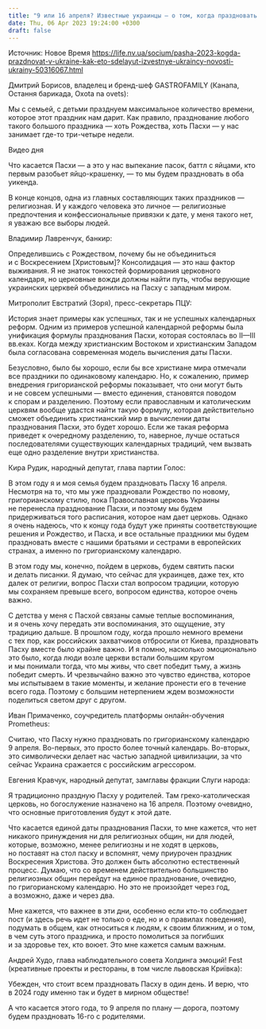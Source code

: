 ```yaml
---
title: "9 или 16 апреля? Известные украинцы — о том, когда праздновать Пасху"
date: Thu, 06 Apr 2023 19:24:00 +0300
draft: false
---
```

Источник: Новое Время https://life.nv.ua/socium/pasha-2023-kogda-prazdnovat-v-ukraine-kak-eto-sdelayut-izvestnye-ukraincy-novosti-ukrainy-50316067.html


Дмитрий Борисов, владелец и бренд-шеф GASTROFAMILY (Канапа, Остання барикада, Oxota na ovets):

Мы с семьей, с детьми празднуем максимальное количество времени, которое этот праздник нам дарит. Как правило, празднование любого такого большого праздника — хоть Рождества, хоть Пасхи — у нас занимает где-то три-четыре недели.

  Видео дня   

Что касается Пасхи — а это у нас выпекание пасок, баттл с яйцами, кто первым разобьет яйцо-крашенку, — то мы будем праздновать в оба уикенда.

В конце концов, одна из главных составляющих таких праздников — религиозная. И у каждого человека это личное — религиозные предпочтения и конфессиональные привязки к дате, у меня такого нет, я уважаю все выборы людей.

Владимир Лавренчук, банкир:

Определившись с Рождеством, почему бы не объединиться и с Воскресением [Христовым]? Консолидация — это наш фактор выживания. Я не знаток тонкостей формирования церковного календаря, но церковные вожди должны найти путь, чтобы верующие украинских церквей объединились на Пасху с западным миром.

Митрополит Евстратий (Зоря), пресс-секретарь ПЦУ:

История знает примеры как успешных, так и не успешных календарных реформ. Одним из примеров успешной календарной реформы была унификация формулы празднования Пасхи, которая состоялась во II—III вв.еках. Когда между христианским Востоком и христианским Западом была согласована современная модель вычисления даты Пасхи.

Безусловно, было бы хорошо, если бы все христиане мира отмечали все праздники по одинаковому календарю. Но, к сожалению, пример внедрения григорианской реформы показывает, что они могут быть и не совсем успешными — вместо единения, становятся поводом к спорам и разделению. Поэтому если православным и католическим церквям вообще удастся найти такую формулу, которая действительно сможет объединить христианский мир в вычислении даты празднования Пасхи, это будет хорошо. Если же такая реформа приведет к очередному разделению, то, наверное, лучше остаться последователями существующих календарных традиций, чем вызвать еще одно разделение внутри христианства.

Кира Рудик, народный депутат, глава партии Голос:

В этом году я и моя семья будем праздновать Пасху 16 апреля. Несмотря на то, что мы уже праздновали Рождество по новому, григорианскому стилю, пока Православная церковь Украины не перенесла празднование Пасхи, и поэтому мы будем придерживаться того расписания, которое нам дает церковь. Однако я очень надеюсь, что к концу года будут уже приняты соответствующие решения и Рождество, и Пасха, и все остальные праздники мы будем праздновать вместе с нашими братьями и сестрами в европейских странах, а именно по григорианскому календарю.

В этом году мы, конечно, пойдем в церковь, будем святить паски и делать писанки. Я думаю, что сейчас для украинцев, даже тех, кто далек от религии, вопрос Пасхи стал вопросом традиции, которую мы сохраняем превыше всего, вопросом единства, которое очень важно.

С детства у меня с Пасхой связаны самые теплые воспоминания, и я очень хочу передать эти воспоминания, это ощущение, эту традицию дальше. В прошлом году, когда прошло немного времени с тех пор, как российских захватчиков отбросили от Киева, праздновать Пасху вместе было крайне важно. И я помню, насколько эмоционально это было, когда люди возле церкви встали большим кругом и мы понимали тогда, что мы живы, что свет победит тьму, а жизнь победит смерть. И чрезвычайно важно это чувство единства, которое мы испытываем в такие моменты, и желание пронести его в течение всего года. Поэтому с большим нетерпением ждем возможности поделиться светом друг с другом.

Иван Примаченко, соучредитель платформы онлайн-обучения Prometheus:

Считаю, что Пасху нужно праздновать по григорианскому календарю 9 апреля. Во-первых, это просто более точный календарь. Во-вторых, это символически делает нас частью западной цивилизации, за что сейчас Украина сражается с российским агрессором.

Евгения Кравчук, народный депутат, замглавы фракции Слуги народа:

Я традиционно праздную Пасху у родителей. Там греко-католическая церковь, но богослужение назначено на 16 апреля. Поэтому очевидно, что основные приготовления будут к этой дате.

Что касается единой даты празднования Пасхи, то мне кажется, что нет никакого принуждения ни для религиозных общин, ни для людей, которые, возможно, менее религиозны и не ходят в церковь, но поставят на стол паску и вспомнят, чему приурочен праздник Воскресения Христова. Это должен быть абсолютно естественный процесс. Думаю, что со временем действительно большинство религиозных общин перейдут на единое празднование, очевидно, по григорианскому календарю. Но это не произойдет через год, а возможно, даже и через два.

Мне кажется, что важнее в эти дни, особенно если кто-то соблюдает пост (и здесь речь идет не только о еде, но и о правилах поведения), подумать в общем, как относиться к людям, к своим ближним, и о том, в чем суть этого праздника, и просто помолиться за погибших и за здоровье тех, кто воюет. Это мне кажется самым важным.

Андрей Худо, глава наблюдательного совета Холдинга эмоций! Fest (креативные проекты и рестораны, в том числе львовская Криївка):

Убежден, что стоит всем праздновать Пасху в один день. И верю, что в 2024 году именно так и будет в мирном обществе!

А что касается этого года, то 9 апреля по плану — дорога, поэтому будем праздновать 16-го с родителями.
